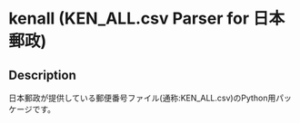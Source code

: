 
# kenall (KEN_ALL.csv Parser for 日本郵政)

## Description

日本郵政が提供している郵便番号ファイル(通称:KEN_ALL.csv)のPython用パッケージです。